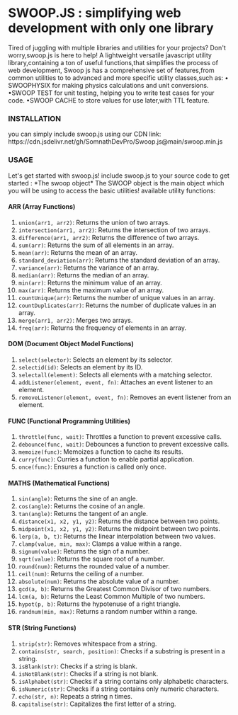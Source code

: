 <h1>SWOOP.JS : simplifying web development with only one library</h1>

Tired of juggling with multiple libraries and utilities for your projects? Don't worry,swoop.js is here to help! A lightweight versatile javascript utility library,containing a ton of useful functions,that simplifies the process of web development,
Swoop js has a comprehensive set of features,from common utilities to to advanced and more specific utility classes,such as:
• SWOOPHYSIX for making physics calculations and unit conversions.
•SWOOP TEST for unit testing, helping you to write test cases for your code.
•SWOOP CACHE to store values for use later,with TTL feature.
<h3>INSTALLATION</h3>
you can simply include swoop.js using our CDN link: https://cdn.jsdelivr.net/gh/SomnathDevPro/Swoop.js@main/swoop.min.js

<h3>USAGE</h3>
Let's get started with swoop.js!
include swoop.js to your source code to get started :
<script src="https://cdn.jsdelivr.net/gh/SomnathDevPro/Swoop.js@main/swoop.min.js"></script>
*The swoop object*
The SWOOP object is the main object which you will be using to access the basic utilities!
available utility functions:
<h4>ARR (Array Functions)</h4>

1. `union(arr1, arr2)`: Returns the union of two arrays.
2. `intersection(arr1, arr2)`: Returns the intersection of two arrays.
3. `difference(arr1, arr2)`: Returns the difference of two arrays.
4. `sum(arr)`: Returns the sum of all elements in an array.
5. `mean(arr)`: Returns the mean of an array.
6. `standard_deviation(arr)`: Returns the standard deviation of an array.
7. `variance(arr)`: Returns the variance of an array.
8. `median(arr)`: Returns the median of an array.
9. `min(arr)`: Returns the minimum value of an array.
10. `max(arr)`: Returns the maximum value of an array.
11. `countUnique(arr)`: Returns the number of unique values in an array.
12. `countDuplicates(arr)`: Returns the number of duplicate values in an array.
13. `merge(arr1, arr2)`: Merges two arrays.
14. `freq(arr)`: Returns the frequency of elements in an array.

<h4>DOM (Document Object Model Functions)</h4>

1. `select(selector)`: Selects an element by its selector.
2. `selectid(id)`: Selects an element by its ID.
3. `selectall(element)`: Selects all elements with a matching selector.
4. `addListener(element, event, fn)`: Attaches an event listener to an element.
5. `removeListener(element, event, fn)`: Removes an event listener from an element.

<h4>FUNC (Functional Programming Utilities)</h4>

1. `throttle(func, wait)`: Throttles a function to prevent excessive calls.
2. `debounce(func, wait)`: Debounces a function to prevent excessive calls.
3. `memoize(func)`: Memoizes a function to cache its results.
4. `curry(func)`: Curries a function to enable partial application.
5. `once(func)`: Ensures a function is called only once.

<h4>MATHS (Mathematical Functions)</h4>

1. `sin(angle)`: Returns the sine of an angle.
2. `cos(angle)`: Returns the cosine of an angle.
3. `tan(angle)`: Returns the tangent of an angle.
4. `distance(x1, x2, y1, y2)`: Returns the distance between two points.
5. `midpoint(x1, x2, y1, y2)`: Returns the midpoint between two points.
6. `lerp(a, b, t)`: Returns the linear interpolation between two values.
7. `clamp(value, min, max)`: Clamps a value within a range.
8. `signum(value)`: Returns the sign of a number.
9. `sqrt(value)`: Returns the square root of a number.
10. `round(num)`: Returns the rounded value of a number.
11. `ceil(num)`: Returns the ceiling of a number.
12. `absolute(num)`: Returns the absolute value of a number.
13. `gcd(a, b)`: Returns the Greatest Common Divisor of two numbers.
14. `lcm(a, b)`: Returns the Least Common Multiple of two numbers.
15. `hypot(p, b)`: Returns the hypotenuse of a right triangle.
16. `randnum(min, max)`: Returns a random number within a range.

<h4>STR (String Functions)</h4>

1. `strip(str)`: Removes whitespace from a string.
2. `contains(str, search, position)`: Checks if a substring is present in a string.
3. `isBlank(str)`: Checks if a string is blank.
4. `isNotBlank(str)`: Checks if a string is not blank.
5. `isAlphabet(str)`: Checks if a string contains only alphabetic characters.
6. `isNumeric(str)`: Checks if a string contains only numeric characters.
7. `echo(str, n)`: Repeats a string n times.
8. `capitalise(str)`: Capitalizes the first letter of a string.
